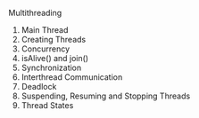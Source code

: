 Multithreading
  1. Main Thread
  2. Creating Threads
  3. Concurrency
  4. isAlive() and join()
  5. Synchronization
  6. Interthread Communication
  7. Deadlock
  8. Suspending, Resuming and Stopping Threads
  9. Thread States
